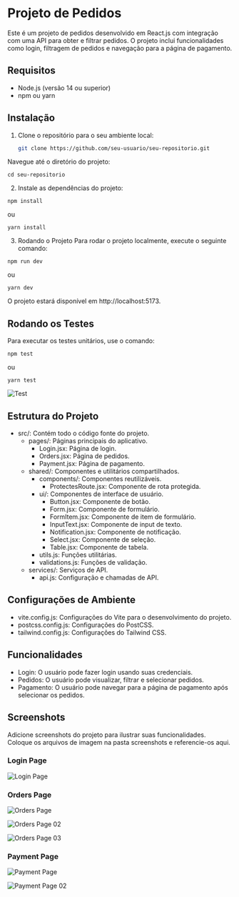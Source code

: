 # Projeto de Pedidos

Este é um projeto de pedidos desenvolvido em React.js com integração com uma API para obter e filtrar pedidos. O projeto inclui funcionalidades como login, filtragem de pedidos e navegação para a página de pagamento.

## Requisitos

- Node.js (versão 14 ou superior)
- npm ou yarn

## Instalação

1. Clone o repositório para o seu ambiente local:
   ```bash
   git clone https://github.com/seu-usuario/seu-repositorio.git
Navegue até o diretório do projeto:


```
cd seu-repositorio
````
2. Instale as dependências do projeto:

```
npm install
```
ou
```
yarn install
````

3. Rodando o Projeto
Para rodar o projeto localmente, execute o seguinte comando:

```
npm run dev
```
ou

```
yarn dev
````

O projeto estará disponível em http://localhost:5173.

## Rodando os Testes
Para executar os testes unitários, use o comando:

```
npm test
```
ou
```
yarn test
```

![Test](src/assets/screenshots/test.png)

## Estrutura do Projeto
* src/: Contém todo o código fonte do projeto.
    - pages/: Páginas principais do aplicativo.
        * Login.jsx: Página de login.
        * Orders.jsx: Página de pedidos.
        * Payment.jsx: Página de pagamento.
    - shared/: Componentes e utilitários compartilhados.
        * components/: Componentes reutilizáveis.
            * ProtectesRoute.jsx: Componente de rota protegida.
        * ui/: Componentes de interface de usuário.
            * Button.jsx: Componente de botão.
            * Form.jsx: Componente de formulário.
            * FormItem.jsx: Componente de item de formulário.
            * InputText.jsx: Componente de input de texto.
            * Notification.jsx: Componente de notificação.
            * Select.jsx: Componente de seleção.
            * Table.jsx: Componente de tabela.
        - utils.js: Funções utilitárias.
        - validations.js: Funções de validação.
    - services/: Serviços de API.
        * api.js: Configuração e chamadas de API.

## Configurações de Ambiente
* vite.config.js: Configurações do Vite para o desenvolvimento do projeto.
* postcss.config.js: Configurações do PostCSS.
* tailwind.config.js: Configurações do Tailwind CSS.

## Funcionalidades
* Login: O usuário pode fazer login usando suas credenciais.
* Pedidos: O usuário pode visualizar, filtrar e selecionar pedidos.
* Pagamento: O usuário pode navegar para a página de pagamento após selecionar os pedidos.

## Screenshots
Adicione screenshots do projeto para ilustrar suas funcionalidades. Coloque os arquivos de imagem na pasta screenshots e referencie-os aqui.

### Login Page
![Login Page](src/assets/screenshots/login01.png)

### Orders Page
![Orders Page](src/assets/screenshots/pedidos01.png)

![Orders Page 02](src/assets/screenshots/pedidos02.png)

![Orders Page 03](src/assets/screenshots/pedidos03.png)

### Payment Page
![Payment Page](src/assets/screenshots/pagamento01.png)

![Payment Page 02](src/assets/screenshots/pagamento02.png)